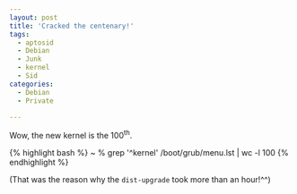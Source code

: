 ```yaml
---
layout: post
title: 'Cracked the centenary!'
tags:
  - aptosid
  - Debian
  - Junk
  - kernel
  - Sid
categories:
  - Debian
  - Private

---
```


Wow, the new kernel is the 100<sup>th</sup>.




{% highlight bash %}
~ % grep '^kernel' /boot/grub/menu.lst | wc -l
100
{% endhighlight %}



(That was the reason why the  `dist-upgrade`  took more than an hour!^^)
